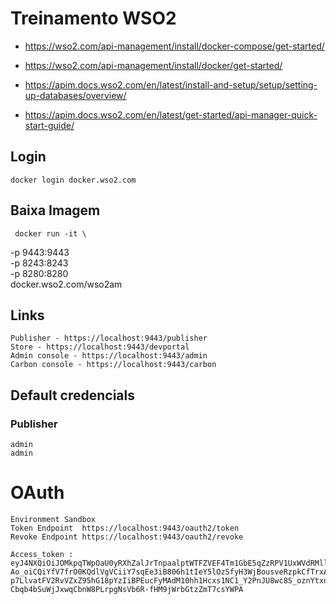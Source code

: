 # Treinamento WSO2

 - https://wso2.com/api-management/install/docker-compose/get-started/

 - https://wso2.com/api-management/install/docker/get-started/

 - https://apim.docs.wso2.com/en/latest/install-and-setup/setup/setting-up-databases/overview/

 - https://apim.docs.wso2.com/en/latest/get-started/api-manager-quick-start-guide/


## Login 

    docker login docker.wso2.com

## Baixa Imagem

     docker run -it \
   -p 9443:9443 \
   -p 8243:8243 \
   -p 8280:8280 \
   docker.wso2.com/wso2am

## Links 

    Publisher - https://localhost:9443/publisher
    Store - https://localhost:9443/devportal
    Admin console - https://localhost:9443/admin
    Carbon console - https://localhost:9443/carbon

## Default credencials 

### Publisher 

    admin
    admin

# OAuth

    Environment	Sandbox
    Token Endpoint	https://localhost:9443/oauth2/token
    Revoke Endpoint	https://localhost:9443/oauth2/revoke

    Access_token : eyJ4NXQiOiJOMkpqTWpOaU0yRXhZalJrTnpaalptWTFZVEF4Tm1GbE5qZzRPV1UxWVdRMll6YzFObVk1TlEiLCJraWQiOiJNREpsTmpJeE4yRTFPR1psT0dWbU1HUXhPVEZsTXpCbU5tRmpaalEwWTJZd09HWTBOMkkwWXpFNFl6WmpOalJoWW1SbU1tUTBPRGRpTkRoak1HRXdNQV9SUzI1NiIsImFsZyI6IlJTMjU2In0.eyJzdWIiOiJhZG1pbiIsImF1dCI6IkFQUExJQ0FUSU9OIiwiYXVkIjoiY2tRNDhHOGRiaVp0MFQyS0hRYzVXSkF4R2lvYSIsIm5iZiI6MTY2NDE5NjE3NSwiYXpwIjoiY2tRNDhHOGRiaVp0MFQyS0hRYzVXSkF4R2lvYSIsInNjb3BlIjoiZGVmYXVsdCIsImlzcyI6Imh0dHBzOlwvXC9sb2NhbGhvc3Q6OTQ0M1wvb2F1dGgyXC90b2tlbiIsImV4cCI6MTY2NDE5OTc3NSwiaWF0IjoxNjY0MTk2MTc1LCJqdGkiOiJiY2JkYjgzZi1mYjUwLTRlZDEtYmRlZS1hODUyMjA1MzM5NjQifQ.gSsMw4SIPCF6_RHPMDLl05uXSPxC1uGoO5rA84-Ao_oiCQiYfV7frO0KQdlVgVCiiY7sqEe3iB806h1tIeY5lOzSfyH3WjBousveRzpkCfTrxA5j4dK4tWC05tJ71Nqzw8Xz2CJ62bBjE9oOIvKR4jvuz0vvaKEILia2fCAQqiGuKsUTDIto3Hri73M063CqlrQ_-p7LlvatFV2RvVZxZ95hG18pYzIiBPEucFyMAdM10hh1Hcxs1NC1_Y2PnJU8wc8S_oznYtxnKnwLk6gJ4OC0kFhKbHqxP-Cbqb4bSuWjJxwqCbnW8PLrpgNsVb6R-fHM9jWrbGtzZmT7csYWPA

    